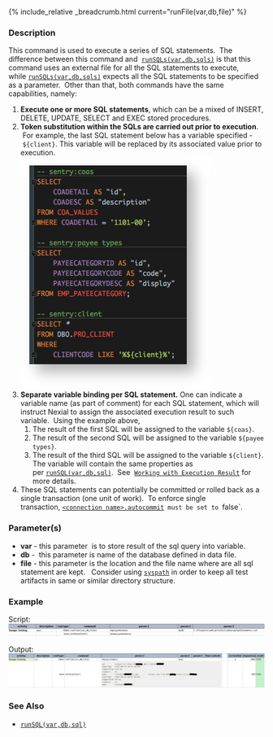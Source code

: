 {% include_relative _breadcrumb.html current="runFile(var,db,file)" %}


### Description
This command is used to execute a series of SQL statements.  The difference between this command and 
[`runSQLs(var,db,sqls)`](runSQLs(var,db,sqls)) is that this command uses an external file for all the SQL 
statements to execute, while [`runSQLs(var,db,sqls)`](runSQLs(var,db,sqls)) expects all the SQL statements to be 
specified as a parameter.  Other than that, both commands have the same capabilities, namely:

1. **Execute one or more SQL statements**, which can be a mixed of INSERT, DELETE, UPDATE, SELECT and EXEC stored 
   procedures.
2. **Token substitution within the SQLs are carried out prior to execution**.  For example, the last SQL statement 
   below has a variable specified - `${client}`. This variable will be replaced by its associated value prior to 
   execution.   
   ![](image/runFile_03.png)
3. **Separate variable binding per SQL statement.** One can indicate a variable name (as part of comment) for each 
   SQL statement, which will instruct Nexial to assign the associated execution result to such variable.  Using the 
   example above,
   1. The result of the first SQL will be assigned to the variable `${coas}`.
   2. The result of the second SQL will be assigned to the variable `${payee types}`.
   3. The result of the third SQL will be assigned to the variable `${client}`.  The variable will contain the same 
      properties as per [`runSQL(var,db,sql)`](runSQL(var,db,sql)).  See 
      [`Working with Execution Result`](index.html) for more details.
4. These SQL statements can potentially be committed or rolled back as a single transaction (one unit of work).  To 
   enforce single transaction, [`<connection name>.autocommit`](index.html)` must be set to `false`.


### Parameter(s)
- **var** \- this parameter  is to store result of the sql query into variable.
- **db** \-  this parameter is name of the database defined in data file.
- **file** \- this parameter is the location and the file name where are all sql statement are kept.  
  Consider using [`syspath`](../../functions/sqlpath) in order to keep all test artifacts in same or similar 
  directory structure.


### Example
Script:<br/>
![](image/runFile_01.png)

Output:<br/>
![](image/runFile_02.png)


### See Also
- [`runSQL(var,db,sql)`](runSQL(var,db,sql))
